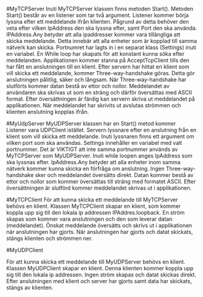 #MyTCPServer Inuti MyTCPServer klassen finns metoden Start(). Metoden Start() består av en listener som tar två argument. Listener kommer börja lyssna efter ett meddelande ifrån klienten. Pågrund av detta behöver den veta efter vilken IpAddress den ska lyssna efter, samt Port den ska använda. IPAddress.Any betyder att alla ipaddresser kommer vara tillängliga att skicka meddelande. Detta innebär att alla enheter som är kopplad till samma nätverk kan skicka. Portnumret har lagts in i en separat klass (Settings) inuti en variabel. En While loop har skapats för att konstant kunna söka efter meddelanden. Applikationen kommer stanna på AcceptTcpClient tills den har fått en anslutningen till en klient. Efter servern har hittat en klient som vill skicka ett meddelande, kommer Three-way-handshake göras. Detta gör anslutningen pålitlig, säker och långsam. När Three-way-handshake har slutförts kommer datan bestå av ettor och nollor. Meddelandet av användaren ska skrivas ut som en sträng och därför översättas med ASCII format. Efter översättningen är färdig kan servern skriva ut meddelandet på applikationen. När meddelandet har skrivits ut avslutas strömmen och klienten anslutning kopplas ifrån.

#MyUdpServer MyUDPServer klassen har en Start() metod kommer Listener vara UDPClient istället. Servern lyssnare efter en anslutning från en klient som vill skicka ett meddelande. Inuti lyssnaren finns ett argument om vilken port som ska användas. Settings innehåller en variabel med valt portnummer. Det är VIKTIGT att inte samma portnummer används av MyTCPServer som MyUDPServer. Inuti while loopen anges IpAddress som ska lyssnas efter. IpAddress.Any betyder att alla enheter inom samma nätverk kommer kunna skicka en förfråga om anslutning. Ingen Three-way-handshake sker och meddelandet översätts direkt. Datan kommer bestå av ettor och nollor som kommer översättas till sträng med formatet ASCII. Efter översättningen är slutförd kommer meddelandet skrivas ut i applikationen.

#MyTCPClient För att kunna skicka ett meddelande till MyTCPServer behövs en klient. Klassen MyTCPClient skapar en klient, som kommer koppla upp sig till den lokala ip addressen IPAddres.loopback. En ström skapas som kommer vara anslutningen och den som leverar datan (meddelandet). Önskat meddelande översätts och skrivs ut i applikationen när anslutningen har gjorts. När anslutningen har gjorts och datat skickats, stängs klienten och strömmen ner.

#MyUDPClient

För att kunna skicka ett meddelande till MyUDPServer behövs en klient. Klassen MyUDPClient skapar en klient. Denna klienten kommer koppla upp sig till den lokala ip addressen. Ingen ström skapas och datat skickas direkt. Efter anslutningen med klient och server har gjorts samt data har skickats, stängs av klienten.
